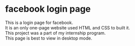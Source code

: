 # facebook login page
This is a login page for facebook.<br>
It is an only one-page website used HTML and CSS to built it.<br>
This project was a part of my internship program.<br>
This page is best to view in desktop mode.
